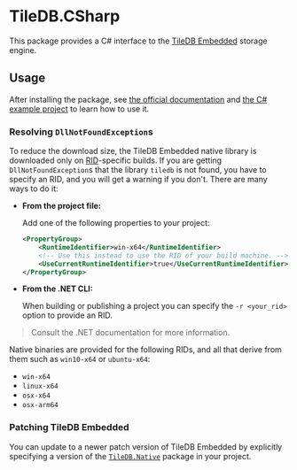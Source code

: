 # TileDB.CSharp

This package provides a C# interface to the [TileDB Embedded](https://tiledb.com/products/tiledb-embedded) storage engine.

## Usage

After installing the package, see [the official documentation](https://docs.tiledb.com/main/) and [the C# example project](https://github.com/TileDB-Inc/TileDB-CSharp/tree/main/examples/TileDB.CSharp.Example) to learn how to use it.

### Resolving `DllNotFoundException`s

To reduce the download size, the TileDB Embedded native library is downloaded only on [RID](https://learn.microsoft.com/en-us/dotnet/core/rid-catalog)-specific builds. If you are getting `DllNotFoundException`s that the library `tiledb` is not found, you have to specify an RID, and you will get a warning if you don't. There are many ways to do it:

*
    __From the project file:__

    Add one of the following properties to your project:

    ```xml
    <PropertyGroup>
        <RuntimeIdentifier>win-x64</RuntimeIdentifier>
        <!-- Use this instead to use the RID of your build machine. -->
        <UseCurrentRuntimeIdentifier>true</UseCurrentRuntimeIdentifier>
    </PropertyGroup>
    ```

*
    __From the .NET CLI:__

    When building or publishing a project you can specify the `-r <your_rid>` option to provide an RID.

> Consult the .NET documentation for more information.

Native binaries are provided for the following RIDs, and all that derive from them such as `win10-x64` or `ubuntu-x64`:

* `win-x64`
* `linux-x64`
* `osx-x64`
* `osx-arm64`

### Patching TileDB Embedded

You can update to a newer patch version of TileDB Embedded by explicitly specifying a version of the [`TileDB.Native`](https://nuget.org/packages/TIleDB.Native) package in your project.
